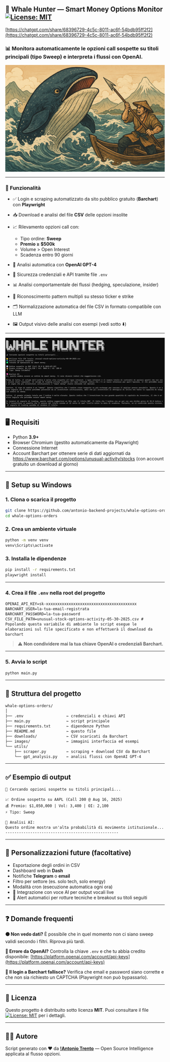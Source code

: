## 📘 Whale Hunter — Smart Money Options Monitor [![License: MIT](https://img.shields.io/badge/License-MIT-blue.svg)](./LICENSE)

[https://chatgpt.com/share/68396729-4c5c-8011-ac6f-54bdb95ff2f2](https://chatgpt.com/share/68396729-4c5c-8011-ac6f-54bdb95ff2f2)

### 📊 Monitora automaticamente le opzioni call sospette su titoli principali (tipo Sweep) e interpreta i flussi con OpenAI.

![whale-hunter](images/20250531_1244.png)

---

### 🚀 Funzionalità

* ✅ Login e scraping automatizzato da sito pubblico gratuito (**Barchart**) con **Playwright**
* 📥 Download e analisi del file **CSV** delle opzioni insolite
* 📈 Rilevamento opzioni call con:

  * Tipo ordine: **Sweep**
  * **Premio ≥ \$500k**
  * Volume > Open Interest
  * Scadenza entro 90 giorni
* 🤖 Analisi automatica con **OpenAI GPT-4**
* 🔐 Sicurezza credenziali e API tramite file `.env`
* 📊 Analisi comportamentale dei flussi (hedging, speculazione, insider)
* 🧠 Riconoscimento pattern multipli su stesso ticker e strike
* 🗂️ Normalizzazione automatica del file CSV in formato compatibile con LLM
* 🖼️ Output visivo delle analisi con esempi (vedi sotto ⬇️)

---

![whale-hunter](images/whale-hunter-screen.png)

## 🖥️ Requisiti

* Python **3.9+**
* Browser Chromium (gestito automaticamente da Playwright)
* Connessione Internet
* Account Barchart per ottenere serie di dati aggiornati da https://www.barchart.com/options/unusual-activity/stocks (con account gratuito un download al giorno)

---

## 🔧 Setup su Windows

### 1. Clona o scarica il progetto

```bash
git clone https://github.com/antonio-backend-projects/whale-options-orders
cd whale-options-orders
````

### 2. Crea un ambiente virtuale

```bash
python -m venv venv
venv\Scripts\activate
```

### 3. Installa le dipendenze

```bash
pip install -r requirements.txt
playwright install
```

---

### 4. Crea il file `.env` nella root del progetto

```
OPENAI_API_KEY=sk-xxxxxxxxxxxxxxxxxxxxxxxxxxxxxxxxxxxxxxxx
BARCHART_USER=la-tua-email-registrata
BARCHART_PASSWORD=la-tua-password
CSV_FILE_PATH=unusual-stock-options-activity-05-30-2025.csv # Popolando questa variabile di ambiente lo script esegue le elaborazioni sul file specificato e non effettuerà il download da barchart
```

> ⚠️ **Non condividere mai la tua chiave OpenAI o credenziali Barchart.**

---

### 5. Avvia lo script

```bash
python main.py
```

---

## 📂 Struttura del progetto

```
whale-options-orders/
│
├── .env                   ← credenziali e chiavi API
├── main.py                ← script principale
├── requirements.txt       ← dipendenze Python
├── README.md              ← questo file
├── downloads/             ← CSV scaricati da Barchart
├── images/                ← immagini interfaccia ed esempi
└── utils/
    ├── scraper.py         ← scraping + download CSV da Barchart
    └── gpt_analysis.py    ← analisi flussi con OpenAI GPT-4
```

---

## ✅ Esempio di output

```
📡 Cercando opzioni sospette su titoli principali...

📈 Ordine sospetto su AAPL (Call 200 @ Aug 16, 2025)
💰 Premio: $1,050,000 | Vol: 3,400 | OI: 2,100
⚡ Tipo: Sweep

🧠 Analisi AI:
Questo ordine mostra un'alta probabilità di movimento istituzionale...
--------------------------------------------------
```

---

## 📌 Personalizzazioni future (facoltative)

* Esportazione degli ordini in CSV
* Dashboard web in **Dash**
* Notifiche **Telegram** o **email**
* Filtro per settore (es. solo tech, solo energy)
* Modalità cron (esecuzione automatica ogni ora)
* 🧩 Integrazione con voce AI per output vocali live
* 🔔 Alert automatici per rotture tecniche e breakout su titoli seguiti

---

## ❓ Domande frequenti

**🟠 Non vedo dati?**
È possibile che in quel momento non ci siano sweep validi secondo i filtri. Riprova più tardi.

**🔴 Errore da OpenAI?**
Controlla la chiave `.env` e che tu abbia credito disponibile:
[https://platform.openai.com/account/api-keys](https://platform.openai.com/account/api-keys)

**🧭 Il login a Barchart fallisce?**
Verifica che email e password siano corrette e che non sia richiesto un CAPTCHA (Playwright non può bypassarlo).


---

## 📄 Licenza

Questo progetto è distribuito sotto licenza **MIT**.
Puoi consultare il file [![License: MIT](https://img.shields.io/badge/License-MIT-blue.svg)](./LICENSE) per i dettagli.

---


## 👨‍💻 Autore

Script generato con ❤️ da **[!Antonio Trento](https://antoniotrento.net)** — Open Source Intelligence applicata al flusso opzioni.

